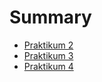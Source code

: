 # Summary

<!-- * [Introduction](README.md) -->
* [Praktikum 2](2.md)
* [Praktikum 3](3.md)
* [Praktikum 4](4.md)

